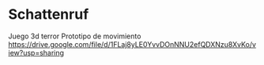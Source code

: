 # Schattenruf
Juego 3d terror
Prototipo de movimiento
https://drive.google.com/file/d/1FLaj8yLE0YvvDOnNNU2efQDXNzu8XvKo/view?usp=sharing
